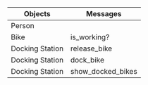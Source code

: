 Objects  | Messages
------------- | -------------
Person  |
Bike | is_working?
Docking Station  | release_bike
Docking Station  | dock_bike
Docking Station  | show_docked_bikes
